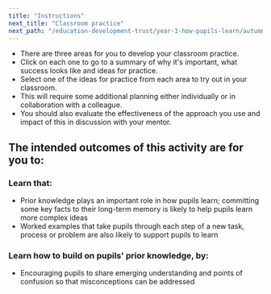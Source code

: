 ```yaml
---
title: "Instructions"
next_title: "Classroom practice"
next_path: "/education-development-trust/year-1-how-pupils-learn/autumn-week-6-ect-classroom-practice"
---
```


- There are three areas for you to develop your classroom practice.
- Click on each one to go to a summary of why it's important, what success looks like and ideas for practice.
- Select one of the ideas for practice from each area to try out in your classroom.
- This will require some additional planning either individually or in collaboration with a colleague.
- You should also evaluate the effectiveness of the approach you use and impact of this in discussion with your mentor.

## The intended outcomes of this activity are for you to:

### Learn that:

- Prior knowledge plays an important role in how pupils learn; committing some key facts to their long-term memory is likely to help pupils learn more complex ideas
- Worked examples that take pupils through each step of a new task, process or problem are also likely to support pupils to learn

### Learn how to build on pupils' prior knowledge, by:

- Encouraging pupils to share emerging understanding and points of confusion so that misconceptions can be addressed
